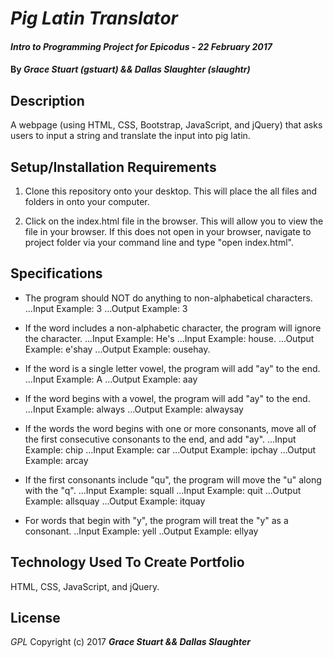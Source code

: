 # _Pig Latin Translator_

#### _Intro to Programming Project for Epicodus - 22 February 2017_

#### By _**Grace Stuart (gstuart) && Dallas Slaughter (slaughtr)**_

## Description
A webpage (using HTML, CSS, Bootstrap, JavaScript, and jQuery) that asks users to input a string and translate the input into pig latin.

## Setup/Installation Requirements
1. Clone this repository onto your desktop. This will place the all files and folders in onto your computer.

2. Click on the index.html file in the browser. This will allow you to view the file in your browser. If this does not open in your browser, navigate to project folder via your command line and type "open index.html".

## Specifications
* The program should NOT do anything to non-alphabetical characters.
...Input Example: 3
...Output Example: 3
* If the word includes a non-alphabetic character, the program will ignore the character.
...Input Example: He's
...Input Example: house.
...Output Example: e'shay
...Output Example: ousehay.
* If the word is a single letter vowel, the program will add "ay" to the end.
...Input Example: A
...Output Example: aay
* If the word begins with a vowel, the program will add "ay" to the end.
...Input Example: always
...Output Example: alwaysay
* If the words the word begins with one or more consonants, move all of the first consecutive consonants to the end, and add "ay".
...Input Example: chip
...Input Example: car
...Output Example: ipchay
...Output Example: arcay
* If the first consonants include "qu", the program will move the "u" along with the "q".
...Input Example: squall
...Input Example: quit
...Output Example: allsquay
...Output Example: itquay

* For words that begin with "y", the program will treat the "y" as a consonant.
..Input Example: yell
..Output Example: ellyay

## Technology Used To Create Portfolio
HTML, CSS, JavaScript, and jQuery.

## License
*GPL*
Copyright (c) 2017 **_Grace Stuart && Dallas Slaughter_**
